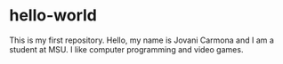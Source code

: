 # hello-world
This is my first repository. 
Hello, my name is Jovani Carmona and I am a student at MSU. 
I like computer programming and video games. 
